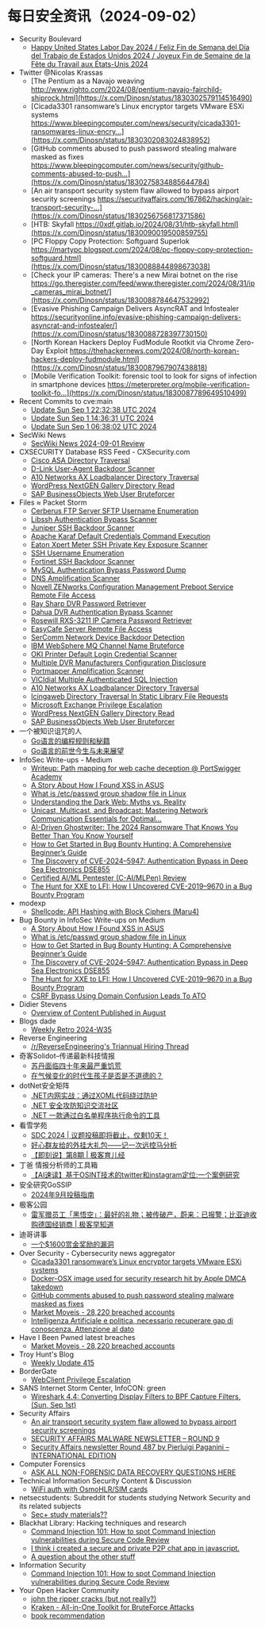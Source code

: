 # 每日安全资讯（2024-09-02）

- Security Boulevard
  - [Happy United States Labor Day 2024 / Feliz Fin de Semana del Día del Trabajo de Estados Unidos 2024 / Joyeux Fin de Semaine de la Fête du Travail aux États-Unis 2024](https://securityboulevard.com/2024/09/happy-united-states-labor-day-2024-feliz-fin-de-semana-del-dia-del-trabajo-de-estados-unidos-2024-joyeux-fin-de-semaine-de-la-fete-du-travail-aux-etats-unis-2024/)
- Twitter @Nicolas Krassas
  - [The Pentium as a Navajo weaving http://www.righto.com/2024/08/pentium-navajo-fairchild-shiprock.html](https://x.com/Dinosn/status/1830302579114516490)
  - [Cicada3301 ransomware’s Linux encryptor targets VMware ESXi systems https://www.bleepingcomputer.com/news/security/cicada3301-ransomwares-linux-encry...](https://x.com/Dinosn/status/1830302083024838952)
  - [GitHub comments abused to push password stealing malware masked as fixes https://www.bleepingcomputer.com/news/security/github-comments-abused-to-push...](https://x.com/Dinosn/status/1830275834885644784)
  - [An air transport security system flaw allowed to bypass airport security screenings https://securityaffairs.com/167862/hacking/air-transport-security-...](https://x.com/Dinosn/status/1830256756817371586)
  - [HTB: Skyfall https://0xdf.gitlab.io/2024/08/31/htb-skyfall.html](https://x.com/Dinosn/status/1830090019500859755)
  - [PC Floppy Copy Protection: Softguard Superlok https://martypc.blogspot.com/2024/08/pc-floppy-copy-protection-softguard.html](https://x.com/Dinosn/status/1830088844898673038)
  - [Check your IP cameras: There's a new Mirai botnet on the rise https://go.theregister.com/feed/www.theregister.com/2024/08/31/ip_cameras_mirai_botnet/](https://x.com/Dinosn/status/1830088784647532992)
  - [Evasive Phishing Campaign Delivers AsyncRAT and Infostealer https://securityonline.info/evasive-phishing-campaign-delivers-asyncrat-and-infostealer/](https://x.com/Dinosn/status/1830088728397730150)
  - [North Korean Hackers Deploy FudModule Rootkit via Chrome Zero-Day Exploit https://thehackernews.com/2024/08/north-korean-hackers-deploy-fudmodule.html](https://x.com/Dinosn/status/1830087967907438818)
  - [Mobile Verification Toolkit: forensic tool to look for signs of infection in smartphone devices https://meterpreter.org/mobile-verification-toolkit-fo...](https://x.com/Dinosn/status/1830087789649510499)
- Recent Commits to cve:main
  - [Update Sun Sep  1 22:32:38 UTC 2024](https://github.com/trickest/cve/commit/0180d893cfb6b9119ce88a3f7305430f10d760e4)
  - [Update Sun Sep  1 14:36:31 UTC 2024](https://github.com/trickest/cve/commit/72843ddf9267edf565231cabae7630ebce982f4e)
  - [Update Sun Sep  1 06:38:02 UTC 2024](https://github.com/trickest/cve/commit/6449f14f70704116dec87bafe81aebdfac89cc53)
- SecWiki News
  - [SecWiki News 2024-09-01 Review](http://www.sec-wiki.com/?2024-09-01)
- CXSECURITY Database RSS Feed - CXSecurity.com
  - [Cisco ASA Directory Traversal](https://cxsecurity.com/issue/WLB-2024090005)
  - [D-Link User-Agent Backdoor Scanner](https://cxsecurity.com/issue/WLB-2024090004)
  - [A10 Networks AX Loadbalancer Directory Traversal](https://cxsecurity.com/issue/WLB-2024090003)
  - [WordPress NextGEN Gallery Directory Read](https://cxsecurity.com/issue/WLB-2024090002)
  - [SAP BusinessObjects Web User Bruteforcer](https://cxsecurity.com/issue/WLB-2024090001)
- Files ≈ Packet Storm
  - [Cerberus FTP Server SFTP Username Enumeration](https://packetstormsecurity.com/files/181228/cerberus_sftp_enumusers.rb.txt)
  - [Libssh Authentication Bypass Scanner](https://packetstormsecurity.com/files/181227/libssh_auth_bypass.rb.txt)
  - [Juniper SSH Backdoor Scanner](https://packetstormsecurity.com/files/181226/juniper_backdoor.rb.txt)
  - [Apache Karaf Default Credentials Command Execution](https://packetstormsecurity.com/files/181225/apache_karaf_command_execution.rb.txt)
  - [Eaton Xpert Meter SSH Private Key Exposure Scanner](https://packetstormsecurity.com/files/181224/eaton_xpert_backdoor.rb.txt)
  - [SSH Username Enumeration](https://packetstormsecurity.com/files/181223/ssh_enumusers.rb.txt)
  - [Fortinet SSH Backdoor Scanner](https://packetstormsecurity.com/files/181222/fortinet_backdoor.rb.txt)
  - [MySQL Authentication Bypass Password Dump](https://packetstormsecurity.com/files/181221/mysql_authbypass_hashdump.rb.txt)
  - [DNS Amplification Scanner](https://packetstormsecurity.com/files/181220/dns_amp.rb.txt)
  - [Novell ZENworks Configuration Management Preboot Service Remote File Access](https://packetstormsecurity.com/files/181219/zenworks_preboot_fileaccess.rb.txt)
  - [Ray Sharp DVR Password Retriever](https://packetstormsecurity.com/files/181218/raysharp_dvr_passwords.rb.txt)
  - [Dahua DVR Authentication Bypass Scanner](https://packetstormsecurity.com/files/181217/dahua_dvr_auth_bypass.rb.txt)
  - [Rosewill RXS-3211 IP Camera Password Retriever](https://packetstormsecurity.com/files/181216/rosewill_rxs3211_passwords.rb.txt)
  - [EasyCafe Server Remote File Access](https://packetstormsecurity.com/files/181215/easycafe_server_fileaccess.rb.txt)
  - [SerComm Network Device Backdoor Detection](https://packetstormsecurity.com/files/181214/sercomm_backdoor_scanner.rb.txt)
  - [IBM WebSphere MQ Channel Name Bruteforce](https://packetstormsecurity.com/files/181213/ibm_mq_channel_brute.rb.txt)
  - [OKI Printer Default Login Credential Scanner](https://packetstormsecurity.com/files/181212/oki_scanner.rb.txt)
  - [Multiple DVR Manufacturers Configuration Disclosure](https://packetstormsecurity.com/files/181211/dvr_config_disclosure.rb.txt)
  - [Portmapper Amplification Scanner](https://packetstormsecurity.com/files/181210/portmap_amp.rb.txt)
  - [VICIdial Multiple Authenticated SQL Injection](https://packetstormsecurity.com/files/181209/vicidial_multiple_sqli.rb.txt)
  - [A10 Networks AX Loadbalancer Directory Traversal](https://packetstormsecurity.com/files/181208/a10networks_ax_directory_traversal.rb.txt)
  - [Icingaweb Directory Traversal In Static Library File Requests](https://packetstormsecurity.com/files/181207/icinga_static_library_file_directory_traversal.rb.txt)
  - [Microsoft Exchange Privilege Escalation](https://packetstormsecurity.com/files/181206/exchange_web_server_pushsubscription.rb.txt)
  - [WordPress NextGEN Gallery Directory Read](https://packetstormsecurity.com/files/181205/wp_nextgen_galley_file_read.rb.txt)
  - [SAP BusinessObjects Web User Bruteforcer](https://packetstormsecurity.com/files/181204/sap_businessobjects_user_brute_web.rb.txt)
- 一个被知识诅咒的人
  - [Go语言的编程规则和秘籍](https://blog.csdn.net/nokiaguy/article/details/141788814)
  - [Go语言的前世今生与未来展望](https://blog.csdn.net/nokiaguy/article/details/141788679)
- InfoSec Write-ups - Medium
  - [Writeup: Path mapping for web cache deception @ PortSwigger Academy](https://infosecwriteups.com/writeup-path-mapping-for-web-cache-deception-portswigger-academy-184ae04ca4c7?source=rss----7b722bfd1b8d---4)
  - [A Story About How I Found XSS in ASUS](https://infosecwriteups.com/a-story-about-how-i-found-xss-in-asus-cb233ce3bb9c?source=rss----7b722bfd1b8d---4)
  - [What is /etc/passwd group shadow file in Linux](https://infosecwriteups.com/what-is-etc-passwd-group-shadow-file-in-linux-bd7b28f353f3?source=rss----7b722bfd1b8d---4)
  - [Understanding the Dark Web: Myths vs. Reality](https://infosecwriteups.com/understanding-the-dark-web-myths-vs-reality-bc5add10c4c1?source=rss----7b722bfd1b8d---4)
  - [Unicast, Multicast, and Broadcast: Mastering Network Communication Essentials for Optimal…](https://infosecwriteups.com/unicast-multicast-and-broadcast-mastering-network-communication-essentials-for-optimal-e92b5b1c6035?source=rss----7b722bfd1b8d---4)
  - [AI-Driven Ghostwriter: The 2024 Ransomware That Knows You Better Than You Know Yourself](https://infosecwriteups.com/ai-driven-ghostwriter-the-2024-ransomware-that-knows-you-better-than-you-know-yourself-79d8fae08c99?source=rss----7b722bfd1b8d---4)
  - [How to Get Started in Bug Bounty Hunting: A Comprehensive Beginner’s Guide](https://infosecwriteups.com/how-to-get-started-in-bug-bounty-hunting-a-comprehensive-beginners-guide-4cdaf3dcd910?source=rss----7b722bfd1b8d---4)
  - [The Discovery of CVE-2024–5947: Authentication Bypass in Deep Sea Electronics DSE855](https://infosecwriteups.com/the-discovery-of-cve-2024-5947-authentication-bypass-in-deep-sea-electronics-dse855-5fa2e89cbdfb?source=rss----7b722bfd1b8d---4)
  - [Certified AI/ML Pentester (C-AI/MLPen) Review](https://infosecwriteups.com/certified-ai-ml-pentester-c-ai-mlpen-review-f465bcdef8ef?source=rss----7b722bfd1b8d---4)
  - [The Hunt for XXE to LFI: How I Uncovered CVE-2019–9670 in a Bug Bounty Program](https://infosecwriteups.com/the-hunt-for-xxe-to-lfi-how-i-uncovered-cve-2019-9670-in-a-bug-bounty-program-5668e4afa806?source=rss----7b722bfd1b8d---4)
- modexp
  - [Shellcode: API Hashing with Block Ciphers (Maru4)](https://modexp.wordpress.com/2024/09/01/shellcode-api-hashing-with-block-ciphers-maru4/)
- Bug Bounty in InfoSec Write-ups on Medium
  - [A Story About How I Found XSS in ASUS](https://infosecwriteups.com/a-story-about-how-i-found-xss-in-asus-cb233ce3bb9c?source=rss----7b722bfd1b8d--bug_bounty)
  - [What is /etc/passwd group shadow file in Linux](https://infosecwriteups.com/what-is-etc-passwd-group-shadow-file-in-linux-bd7b28f353f3?source=rss----7b722bfd1b8d--bug_bounty)
  - [How to Get Started in Bug Bounty Hunting: A Comprehensive Beginner’s Guide](https://infosecwriteups.com/how-to-get-started-in-bug-bounty-hunting-a-comprehensive-beginners-guide-4cdaf3dcd910?source=rss----7b722bfd1b8d--bug_bounty)
  - [The Discovery of CVE-2024–5947: Authentication Bypass in Deep Sea Electronics DSE855](https://infosecwriteups.com/the-discovery-of-cve-2024-5947-authentication-bypass-in-deep-sea-electronics-dse855-5fa2e89cbdfb?source=rss----7b722bfd1b8d--bug_bounty)
  - [The Hunt for XXE to LFI: How I Uncovered CVE-2019–9670 in a Bug Bounty Program](https://infosecwriteups.com/the-hunt-for-xxe-to-lfi-how-i-uncovered-cve-2019-9670-in-a-bug-bounty-program-5668e4afa806?source=rss----7b722bfd1b8d--bug_bounty)
  - [CSRF Bypass Using Domain Confusion Leads To ATO](https://infosecwriteups.com/csrf-bypass-using-domain-confusion-leads-to-ato-ac682dd17722?source=rss----7b722bfd1b8d--bug_bounty)
- Didier Stevens
  - [Overview of Content Published in August](https://blog.didierstevens.com/2024/09/01/overview-of-content-published-in-august-9/)
- Blogs  dade
  - [Weekly Retro 2024-W35](https://0xda.de/blog/2024/09/weekly-retro-2024-w35/)
- Reverse Engineering
  - [/r/ReverseEngineering's Triannual Hiring Thread](https://www.reddit.com/r/ReverseEngineering/comments/1f68fiq/rreverseengineerings_triannual_hiring_thread/)
- 奇客Solidot–传递最新科技情报
  - [苏丹面临四十年来最严重饥荒](https://www.solidot.org/story?sid=79131)
  - [在气候变化的时代生孩子是否是不道德的？](https://www.solidot.org/story?sid=79130)
- dotNet安全矩阵
  - [.NET内网实战：通过XOML代码绕过防护](https://mp.weixin.qq.com/s?__biz=MzUyOTc3NTQ5MA==&mid=2247494938&idx=1&sn=8f0ace1c49334739ae78a6423d85b6b0&chksm=fa5943f7cd2ecae1b10dd81031060cda83a9198f4489d84c0a6d0098dcde26b6b9b677494eeb&scene=58&subscene=0#rd)
  - [.NET 安全攻防知识交流社区](https://mp.weixin.qq.com/s?__biz=MzUyOTc3NTQ5MA==&mid=2247494938&idx=2&sn=4a7e792ef90b90b4fa9b350bf61ec90c&chksm=fa5943f7cd2ecae194f51a8ac8cc9614304935e83e19ad5731fcac06c3e39ff9965f4111e383&scene=58&subscene=0#rd)
  - [.NET 一款通过白名单程序执行命令的工具](https://mp.weixin.qq.com/s?__biz=MzUyOTc3NTQ5MA==&mid=2247494938&idx=3&sn=afdb6a2afd012b75f3bf3f2aea1c545b&chksm=fa5943f7cd2ecae1c31331d32dfed3ac18541175cbb8ede81508b7cb9408558cd47f058c9481&scene=58&subscene=0#rd)
- 看雪学苑
  - [SDC 2024 | 议题投稿即将截止，仅剩10天！](https://mp.weixin.qq.com/s?__biz=MjM5NTc2MDYxMw==&mid=2458571424&idx=1&sn=32ce3768dab1a75df84ac087fc5ff66c&chksm=b18de22a86fa6b3cfb34e25a6ae2db0ae90cf6e8ed69536c9408258f3929af6d7ad035343677&scene=58&subscene=0#rd)
  - [好心群友给的外挂大礼包——记一次远控马分析](https://mp.weixin.qq.com/s?__biz=MjM5NTc2MDYxMw==&mid=2458571424&idx=2&sn=ac1b7a92e6b7a5d8d8c086f17a8ba98c&chksm=b18de22a86fa6b3cb64604bfca09dfc21023949b325aaf9c455824d42bd2234c401e9e0f6a97&scene=58&subscene=0#rd)
  - [【即刻说】第8期 | 极客育儿经](https://mp.weixin.qq.com/s?__biz=MjM5NTc2MDYxMw==&mid=2458571424&idx=3&sn=4c754b3732fd343292bfbb7cd77cc9a8&chksm=b18de22a86fa6b3c7a951950ea18e96fb8ac7721d128154accd6ba47b04fd8f31f05b6cccfb4&scene=58&subscene=0#rd)
- 丁爸 情报分析师的工具箱
  - [【AI速读】基于OSINT技术的twitter和instagram定位:一个案例研究](https://mp.weixin.qq.com/s?__biz=MzI2MTE0NTE3Mw==&mid=2651145943&idx=1&sn=76ce6a773e8fa5c09166504cd7244fe9&chksm=f1af31edc6d8b8fb1dd2aa6209e29f52dacca8a3f999a1645b04d2e1027be5a2e47e6ea02cdb&scene=58&subscene=0#rd)
- 安全研究GoSSIP
  - [2024年9月投稿指南](https://mp.weixin.qq.com/s?__biz=Mzg5ODUxMzg0Ng==&mid=2247498794&idx=1&sn=69ec2476ec5183117396de1a469c14fc&chksm=c063d2f3f7145be5021c07dbdfbb2e2cadd87ba5ff5212604c029f95b9da2e52a48f7b8917a4&scene=58&subscene=0#rd)
- 极客公园
  - [雷军赠员工「黑悟空」：最好的礼物；被传破产，蔚来：已报警；比亚迪收购德国经销商 | 极客早知道](https://mp.weixin.qq.com/s?__biz=MTMwNDMwODQ0MQ==&mid=2653053324&idx=1&sn=3e101b9526356276779c1c6afff84c76&chksm=7e571c3a4920952cce70d3f24d974829be92b11fb95dc11fe0499a0b9222506b4f1e0bd6ed81&scene=58&subscene=0#rd)
- 迪哥讲事
  - [一个$1600赏金奖励的漏洞](https://mp.weixin.qq.com/s?__biz=MzIzMTIzNTM0MA==&mid=2247495675&idx=1&sn=b2f83dec52050274e8eafc46f30c606d&chksm=e8a5e598dfd26c8ef4bed0dc19c6c4a9838a819f166679ac03fa5b0e4c0c6efc888116dde0ac&scene=58&subscene=0#rd)
- Over Security - Cybersecurity news aggregator
  - [Cicada3301 ransomware’s Linux encryptor targets VMware ESXi systems](https://www.bleepingcomputer.com/news/security/cicada3301-ransomwares-linux-encryptor-targets-vmware-esxi-systems/)
  - [Docker-OSX image used for security research hit by Apple DMCA takedown](https://www.bleepingcomputer.com/news/security/docker-osx-image-used-for-security-research-hit-by-apple-dmca-takedown/)
  - [GitHub comments abused to push password stealing malware masked as fixes](https://www.bleepingcomputer.com/news/security/github-comments-abused-to-push-password-stealing-malware-masked-as-fixes/)
  - [Market Moveis - 28,220 breached accounts](https://haveibeenpwned.com/PwnedWebsites#MarketMoveis)
  - [Intelligenza Artificiale e politica, necessario recuperare gap di conoscenza. Attenzione al dato](https://www.insicurezzadigitale.com/intelligenza-artificiale-e-politica-necessario-recuperare-gap-di-conoscenza-attenzione-al-dato/)
- Have I Been Pwned latest breaches
  - [Market Moveis - 28,220 breached accounts](https://haveibeenpwned.com/PwnedWebsites#MarketMoveis)
- Troy Hunt's Blog
  - [Weekly Update 415](https://www.troyhunt.com/weekly-update-415/)
- BorderGate
  - [WebClient Privilege Escalation](https://www.bordergate.co.uk/webclient-privilege-escalation/)
- SANS Internet Storm Center, InfoCON: green
  - [Wireshark 4.4: Converting Display Filters to BPF Capture Filters, (Sun, Sep 1st)](https://isc.sans.edu/diary/rss/31224)
- Security Affairs
  - [An air transport security system flaw allowed to bypass airport security screenings](https://securityaffairs.com/167862/hacking/air-transport-security-systems-critical-flaw.html)
  - [SECURITY AFFAIRS MALWARE NEWSLETTER – ROUND 9](https://securityaffairs.com/167872/malware/security-affairs-malware-newsletter-round-9.html)
  - [Security Affairs newsletter Round 487 by Pierluigi Paganini – INTERNATIONAL EDITION](https://securityaffairs.com/167865/breaking-news/security-affairs-newsletter-round-487-by-pierluigi-paganini-international-edition.html)
- Computer Forensics
  - [ASK ALL NON-FORENSIC DATA RECOVERY QUESTIONS HERE](https://www.reddit.com/r/computerforensics/comments/1f6hf4k/ask_all_nonforensic_data_recovery_questions_here/)
- Technical Information Security Content & Discussion
  - [WiFi auth with OsmoHLR/SIM cards](https://www.reddit.com/r/netsec/comments/1f6k3v5/wifi_auth_with_osmohlrsim_cards/)
- netsecstudents: Subreddit for students studying Network Security and its related subjects
  - [Sec+ study materials??](https://www.reddit.com/r/netsecstudents/comments/1f69hvh/sec_study_materials/)
- Blackhat Library: Hacking techniques and research
  - [Command Injection 101: How to spot Command Injection vulnerabilities during Secure Code Review](https://www.reddit.com/r/blackhat/comments/1f6bzw4/command_injection_101_how_to_spot_command/)
  - [I think i created a secure and private P2P chat app in javascript.](https://www.reddit.com/r/blackhat/comments/1f6bzfx/i_think_i_created_a_secure_and_private_p2p_chat/)
  - [A question about the other stuff](https://www.reddit.com/r/blackhat/comments/1f62del/a_question_about_the_other_stuff/)
- Information Security
  - [Command Injection 101: How to spot Command Injection vulnerabilities during Secure Code Review](https://www.reddit.com/r/Information_Security/comments/1f6c2u0/command_injection_101_how_to_spot_command/)
- Your Open Hacker Community
  - [john the ripper cracks (but not really?)](https://www.reddit.com/r/HowToHack/comments/1f6ry1x/john_the_ripper_cracks_but_not_really/)
  - [Kraken - All-in-One Toolkit for BruteForce Attacks](https://www.reddit.com/r/HowToHack/comments/1f6krdi/kraken_allinone_toolkit_for_bruteforce_attacks/)
  - [book recommendation](https://www.reddit.com/r/HowToHack/comments/1f6a50f/book_recommendation/)
